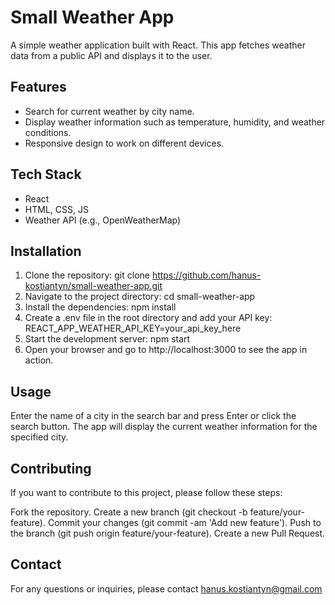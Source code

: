 # Small Weather App

A simple weather application built with React. This app fetches weather data from a public API and displays it to the user.

## Features

- Search for current weather by city name.
- Display weather information such as temperature, humidity, and weather conditions.
- Responsive design to work on different devices.

## Tech Stack

- React
- HTML, CSS, JS 
- Weather API (e.g., OpenWeatherMap)

## Installation

1. Clone the repository:
   git clone https://github.com/hanus-kostiantyn/small-weather-app.git
2. Navigate to the project directory:
   cd small-weather-app
3. Install the dependencies:
   npm install
4. Create a .env file in the root directory and add your API key:
   REACT_APP_WEATHER_API_KEY=your_api_key_here
5. Start the development server:
   npm start
6. Open your browser and go to http://localhost:3000 to see the app in action. 	
	
## Usage
Enter the name of a city in the search bar and press Enter or click the search button.
The app will display the current weather information for the specified city.

## Contributing
If you want to contribute to this project, please follow these steps:

Fork the repository.
Create a new branch (git checkout -b feature/your-feature).
Commit your changes (git commit -am 'Add new feature').
Push to the branch (git push origin feature/your-feature).
Create a new Pull Request.

## Contact
For any questions or inquiries, please contact hanus.kostiantyn@gmail.com
